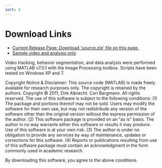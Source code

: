 ```yaml
---
sort: 6
---
```


# Download Links

* [Current Release Page: Download 'source.zip' file on this page.](https://github.com/albrechtLab/ArenaWormTracker/releases/latest)
* [Sample video and analysis only](https://github.com/albrechtLab/ArenaWormTracker/releases/download/1.0.0/N2_IAA-7_stripe2_sample.zip)

Video tracking, behavior segmentation, and data analysis were performed using MATLAB v7.0.1 with the Image Processing toolbox. Scripts have been tested on Windows XP and 7.

Copyright Notice & Disclaimer:
This source code (MATLAB) is made freely available for research purposes only. The copyright is retained by the authors. Copyright © 2011, Dirk Albrecht. Cori Bargmann. All rights reserved.
The use of this software is subject to the following conditions:
(1) The package and portions thereof may not be sold. Users may modify the software for their own use, but may not redistribute any version of the software other than the original version without the express permission of the author.
(2) This software package is provided on an "as is" basis. The author in no way warrants either this software or results it may produce. Use of this software is at your own risk.
(3) The author is under no obligation to provide any services by way of maintenance, updates or corrections for this software.
(4) Reports or publications resulting from use of this software package must contain an acknowledgment in the form commonly used in academic research.

By downloading this software, you agree to the above conditions. 

